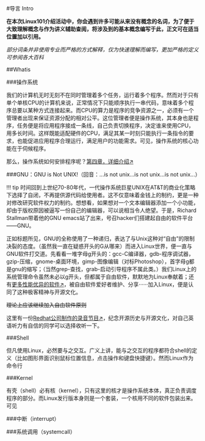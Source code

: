 #导言 Intro

**在本次Linux101介绍活动中，你会遇到许多可能从来没有概念的名词，为了便于大致理解概念与作为讲义辅助查阅，将涉及到的基本概念编写于此，正文可在适当位置加以引用。**

_部分词条并非使用专业而严格的方式解释，仅为快速理解而编写，更加严格的定义可参阅各大百科_

##Whatis

###操作系统

我们的计算机无时无刻不在同时管理着多个任务，运行着多个程序。然而对于只有单个单核CPU的计算机来说，正常情况下只能顺序执行一串代码，意味着多个程序总要以某种方式连接起来。而CPU的算力是程序的竞争资源之一，必须有一个管理者出现来保证资源分配的相对公平。这位管理者便是操作系统，其本身也是程序，任务便是将应用程序接成一条线，自己负责切换程序，决定谁来使用CPU，用多长时间。这样既能适配硬件的CPU，满足其某一时刻只能执行一条指令的要求，也能促进应用程序合理运行，满足用户的功能需求。可见，操作系统的核心功能在于伺候程序。

那么，操作系统如何安排程序呢？<a href="javascript:void(0)" onclick='$("//a[href=\\.\\.\\/Ch04\\/1\\/]")[0].click()'>第四章，详细介绍↗</a>

###GNU：GNU is Not UNIX!（回音：...is not unix...is not unix...is not unix...）

!!! tip 
    时间回到上世纪70-80年代，一代操作系统巨星UNIX在AT&T的商业化策略下选择了自闭，不再提供源代码给使用者。这不仅意味着金钱上的制约，更是一种对修改研究软件权力的制约。想想看，如果想对一个文本编辑器添加一个小功能，却由于版权原因被逼写一份自己的编辑器，可以说相当令人绝望。于是，Richard Stallman带着他的GNU emacs站了出来，号召hacker们搭建起自由的软件平台——GNU。
    
正如标题所见，GNU的全称使用了一种递归，表达了与Unix这种对“自由”的限制决裂的态度。（虽然我一直在疑惑开头的G从哪来）而进入Linux世界，便一直与GNU软件打交道。先看看一堆字母g开头的：gcc-C编译器，gdb-程序调试器，gzip-压缩，gnome-桌面环境，gimp-图像编辑（对标Photoshop），首字母g都是gnu的缩写；（当然grep-查找，grab-启动引导程序不属此类。）我们Linux上的系统管理命令虽然未必以g开头，但都属于自由软件，默默地为Linux奉献着；还有<a href="我是给中文还是英文呢（wiki离线为pdf）">更多性能优异的软件↗</a>，被自由软件爱好者维护、分享······加入Linux，便是认同了这种极客精神与开源文化。

~~理论上应该继续加入自由软件原则~~

这里有一份<a href="https://www.redhat.com/en/command-line-heroes">Redhat公司制作的录音节目↗</a>，纪念开源历史与开源文化，对自己英语听力有自信的同学可以选择收听一下。

###Shell

但凡使用Linux，必然要与之交互。广义上讲，能与之交互的程序都符合shell的定义（比如图形界面识别鼠标位置信息，点击操作和键盘快捷键）。然而Linux作为命令行

###Kernel

有壳（shell）必有核（kernel），只有这里的核才是操作系统本体，真正负责调度程序的部分。而Linux发行版本身则是一个套装，一个核用不同的软件包装出来。可见

###中断（interrupt）

###系统调用（systemcall）






<script type="text/javascript" src="http://code.jquery.com/jquery-1.7.1.min.js"></script>